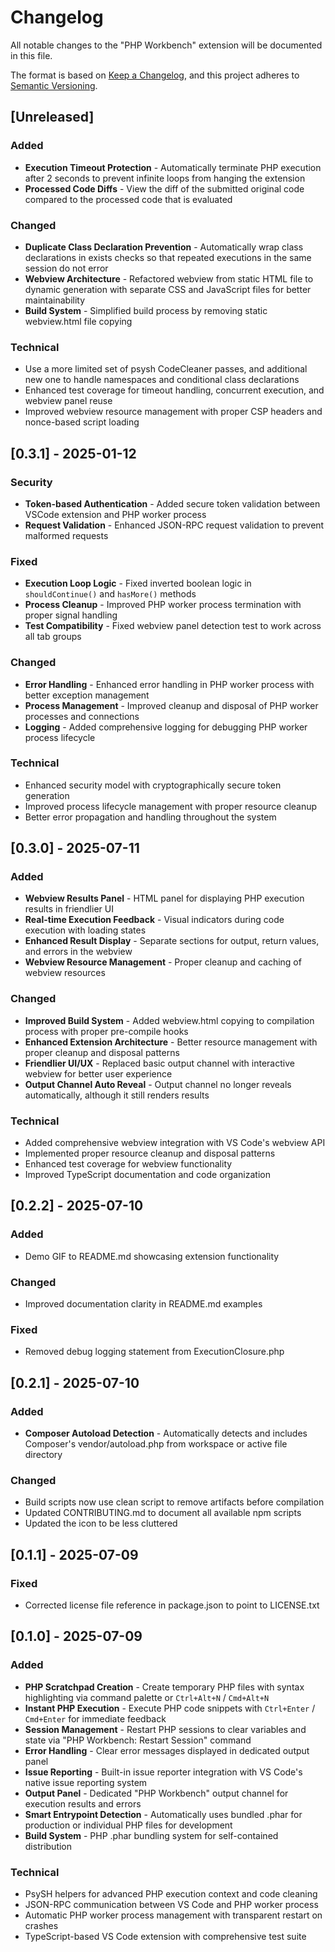 # Changelog

All notable changes to the "PHP Workbench" extension will be documented in this file.

The format is based on [Keep a Changelog](https://keepachangelog.com/en/1.1.0/),
and this project adheres to [Semantic Versioning](https://semver.org/spec/v2.0.0.html).

## [Unreleased]

### Added

- **Execution Timeout Protection** - Automatically terminate PHP execution after 2 seconds to prevent infinite loops from hanging the extension
- **Processed Code Diffs** - View the diff of the submitted original code compared to the processed code that is evaluated

### Changed

- **Duplicate Class Declaration Prevention** - Automatically wrap class declarations in exists checks so that repeated executions in the same session do not error
- **Webview Architecture** - Refactored webview from static HTML file to dynamic generation with separate CSS and JavaScript files for better maintainability
- **Build System** - Simplified build process by removing static webview.html file copying

### Technical

- Use a more limited set of psysh CodeCleaner passes, and additional new one to handle namespaces and conditional class declarations
- Enhanced test coverage for timeout handling, concurrent execution, and webview panel reuse
- Improved webview resource management with proper CSP headers and nonce-based script loading

## [0.3.1] - 2025-01-12

### Security

- **Token-based Authentication** - Added secure token validation between VSCode extension and PHP worker process
- **Request Validation** - Enhanced JSON-RPC request validation to prevent malformed requests

### Fixed

- **Execution Loop Logic** - Fixed inverted boolean logic in `shouldContinue()` and `hasMore()` methods
- **Process Cleanup** - Improved PHP worker process termination with proper signal handling
- **Test Compatibility** - Fixed webview panel detection test to work across all tab groups

### Changed

- **Error Handling** - Enhanced error handling in PHP worker process with better exception management
- **Process Management** - Improved cleanup and disposal of PHP worker processes and connections
- **Logging** - Added comprehensive logging for debugging PHP worker process lifecycle

### Technical

- Enhanced security model with cryptographically secure token generation
- Improved process lifecycle management with proper resource cleanup
- Better error propagation and handling throughout the system

## [0.3.0] - 2025-07-11

### Added

- **Webview Results Panel** - HTML panel for displaying PHP execution results in friendlier UI
- **Real-time Execution Feedback** - Visual indicators during code execution with loading states
- **Enhanced Result Display** - Separate sections for output, return values, and errors in the webview
- **Webview Resource Management** - Proper cleanup and caching of webview resources

### Changed

- **Improved Build System** - Added webview.html copying to compilation process with proper pre-compile hooks
- **Enhanced Extension Architecture** - Better resource management with proper cleanup and disposal patterns
- **Friendlier UI/UX** - Replaced basic output channel with interactive webview for better user experience
- **Output Channel Auto Reveal** - Output channel no longer reveals automatically, although it still renders results

### Technical

- Added comprehensive webview integration with VS Code's webview API
- Implemented proper resource cleanup and disposal patterns
- Enhanced test coverage for webview functionality
- Improved TypeScript documentation and code organization

## [0.2.2] - 2025-07-10

### Added

- Demo GIF to README.md showcasing extension functionality

### Changed

- Improved documentation clarity in README.md examples

### Fixed

- Removed debug logging statement from ExecutionClosure.php

## [0.2.1] - 2025-07-10

### Added

- **Composer Autoload Detection** - Automatically detects and includes Composer's vendor/autoload.php from workspace or active file directory

### Changed

- Build scripts now use clean script to remove artifacts before compilation
- Updated CONTRIBUTING.md to document all available npm scripts
- Updated the icon to be less cluttered

## [0.1.1] - 2025-07-09

### Fixed

- Corrected license file reference in package.json to point to LICENSE.txt

## [0.1.0] - 2025-07-09

### Added

- **PHP Scratchpad Creation** - Create temporary PHP files with syntax highlighting via command palette or `Ctrl+Alt+N` / `Cmd+Alt+N`
- **Instant PHP Execution** - Execute PHP code snippets with `Ctrl+Enter` / `Cmd+Enter` for immediate feedback
- **Session Management** - Restart PHP sessions to clear variables and state via "PHP Workbench: Restart Session" command
- **Error Handling** - Clear error messages displayed in dedicated output panel
- **Issue Reporting** - Built-in issue reporter integration with VS Code's native issue reporting system
- **Output Panel** - Dedicated "PHP Workbench" output channel for execution results and errors
- **Smart Entrypoint Detection** - Automatically uses bundled .phar for production or individual PHP files for development
- **Build System** - PHP .phar bundling system for self-contained distribution

### Technical

- PsySH helpers for advanced PHP execution context and code cleaning
- JSON-RPC communication between VS Code and PHP worker process
- Automatic PHP worker process management with transparent restart on crashes
- TypeScript-based VS Code extension with comprehensive test suite
